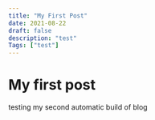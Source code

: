 ```yaml
---
title: "My First Post"
date: 2021-08-22
draft: false
description: "test"
Tags: ["test"]
---
```


# My first post

testing my second automatic build of blog
